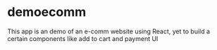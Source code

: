 # demoecomm
This app is an demo of an e-comm website using React, yet to build a certain components like add to cart and payment UI

